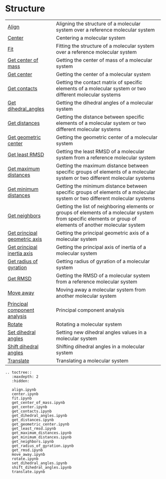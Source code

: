 # Structure

|      |      |
| :--- | :--- |
| [Align](align.ipynb) | Aligning the structure of a molecular system over a reference molecular system|
| [Center](center.ipynb) | Centering a molecular system |
| [Fit](fit.ipynb) | Fitting the structure of a molecular system over a reference molecular system|
| [Get center of mass](get_center_of_mass.ipynb) | Getting the center of mass of a molecular system |
| [Get center](get_center.ipynb) | Getting the center of a molecular system |
| [Get contacts](get_contacts.ipynb) | Getting the contact matrix of specific elements of a molecular system or two different molecular systems|
| [Get dihedral_angles](get_dihedral_angles.ipynb) | Getting the dihedral angles of a molecular system |
| [Get distances](get_distances.ipynb) | Getting the distance between specific elements of a molecular system or two different molecular systems |
| [Get geometric center](get_geometric_center.ipynb) | Getting the geometric center of a molecular system |
| [Get least RMSD](get_least_rmsd.ipynb) | Getting the least RMSD of a molecular system from a reference molecular system |
| [Get maximum distances](get_maximum_distances.ipynb) | Getting the maximum distance between specific groups of elements of a molecular system or two different molecular systems |
| [Get minimum distances](get_minimum_distances.ipynb) | Getting the minimum distance between specific groups of elements of a molecular system or two different molecular systems |
| [Get neighbors](get_neighbors.ipynb) | Getting the list of neighboring elements or groups of elements of a molecular system from specific elements or group of elements of another molecular system |
| [Get principal geometric axis](get_principal_geometric_axis.ipynb) | Getting the principal geometric axis of a molecular system |
| [Get principal inertia axis](get_principal_inertia_axis.ipynb) | Getting the principal axis of inertia of a molecular system |
| [Get radius of gyration](get_radius_of_gyration.ipynb) | Getting radius of gyration of a molecular system |
| [Get RMSD](get_radius_of_gyration.ipynb) | Getting the RMSD of a molecular system from a reference molecular system |
| [Move away](move_away.ipynb) | Moving away a molecular system from another molecular system |
| [Principal component analysis](principal_component_analysis.ipynb) | Principal component analysis |
| [Rotate](rotate.ipynb) | Rotating a molecular system |
| [Set dihedral angles](set_dihedral_angles.ipynb) | Setting new dihedral angles values in a molecular system |
| [Shift dihedral angles](shift_dihedral_angles.ipynb) | Shifting dihedral angles in a molecular system |
| [Translate](translate.ipynb) | Translating a molecular system |

```{eval-rst}
.. toctree::
   :maxdepth: 2
   :hidden:
   
   align.ipynb
   center.ipynb  
   fit.ipynb
   get_center_of_mass.ipynb   
   get_center.ipynb
   get_contacts.ipynb
   get_dihedral_angles.ipynb
   get_distances.ipynb
   get_geometric_center.ipynb
   get_least_rmsd.ipynb
   get_maximum_distances.ipynb
   get_minimum_distances.ipynb
   get_neighbors.ipynb
   get_radius_of_gyration.ipynb
   get_rmsd.ipynb
   move_away.ipynb
   rotate.ipynb   
   set_dihedral_angles.ipynb
   shift_dihedral_angles.ipynb   
   translate.ipynb

```
